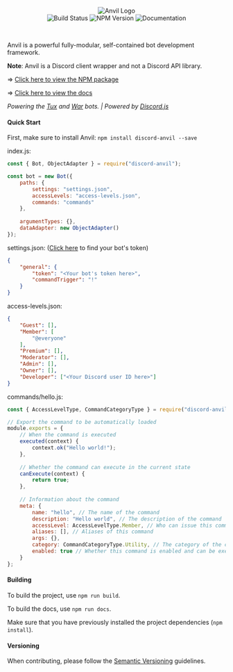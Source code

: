 <p align="center">
  <img alt="Anvil Logo" src="https://raw.githubusercontent.com/CloudRex/Anvil/master/logo2.png">
  <br />
  <img alt="Build Status" src="https://travis-ci.org/CloudRex/Anvil.svg?branch=master">
  <img alt="NPM Version" src="https://badge.fury.io/js/discord-anvil.svg">
  <img alt="Documentation" src="https://cloudrex.github.io/Anvil/badge.svg">
</p>

<br/>

Anvil is a powerful fully-modular, self-contained bot development framework.

**Note**: Anvil is a Discord client wrapper and not a Discord API library.

=> [Click here to view the NPM package](https://www.npmjs.com/package/discord-anvil)

=> [Click here to view the docs](https://cloudrex.github.io/Anvil/)

*Powering the [Tux](https://github.com/CloudRex/Tux) and [War](https://github.com/CloudRex/War) bots. | Powered by [Discord.js](https://discord.js.org/)*

#### Quick Start

First, make sure to install Anvil: `npm install discord-anvil --save`

index.js:
```js
const { Bot, ObjectAdapter } = require("discord-anvil");

const bot = new Bot({
    paths: {
    	settings: "settings.json",
    	accessLevels: "access-levels.json",
    	commands: "commands"
    },
    
    argumentTypes: {},
    dataAdapter: new ObjectAdapter()
});
```

settings.json: ([Click here](https://discordapp.com/developers/applications/me) to find your bot's token)
```json
{
    "general": {
        "token": "<Your bot's token here>",
        "commandTrigger": "!"
    }
}
```

access-levels.json:
```json
{
	"Guest": [],
	"Member": [
		"@everyone"
	],
	"Premium": [],
	"Moderator": [],
	"Admin": [],
	"Owner": [],
	"Developer": ["<Your Discord user ID here>"]
}
```

commands/hello.js:
```js
const { AccessLevelType, CommandCategoryType } = require("discord-anvil");

// Export the command to be automatically loaded
module.exports = {
	// When the command is executed
	executed(context) {
		context.ok("Hello world!");
	},
	
	// Whether the command can execute in the current state
	canExecute(context) {
		return true;
	},
	
	// Information about the command
	meta: {
		name: "hello", // The name of the command
		description: "Hello world", // The description of the command
		accessLevel: AccessLevelType.Member, // Who can issue this command
		aliases: [], // Aliases of this command
		args: {},
		category: CommandCategoryType.Utility, // The category of the command
		enabled: true // Whether this command is enabled and can be executed
	}
};
```

#### Building
To build the project, use `npm run build`.

To build the docs, use `npm run docs`.

Make sure that you have previously installed the project dependencies (`npm install`).


#### Versioning
When contributing, please follow the [Semantic Versioning](https://semver.org/) guidelines.
